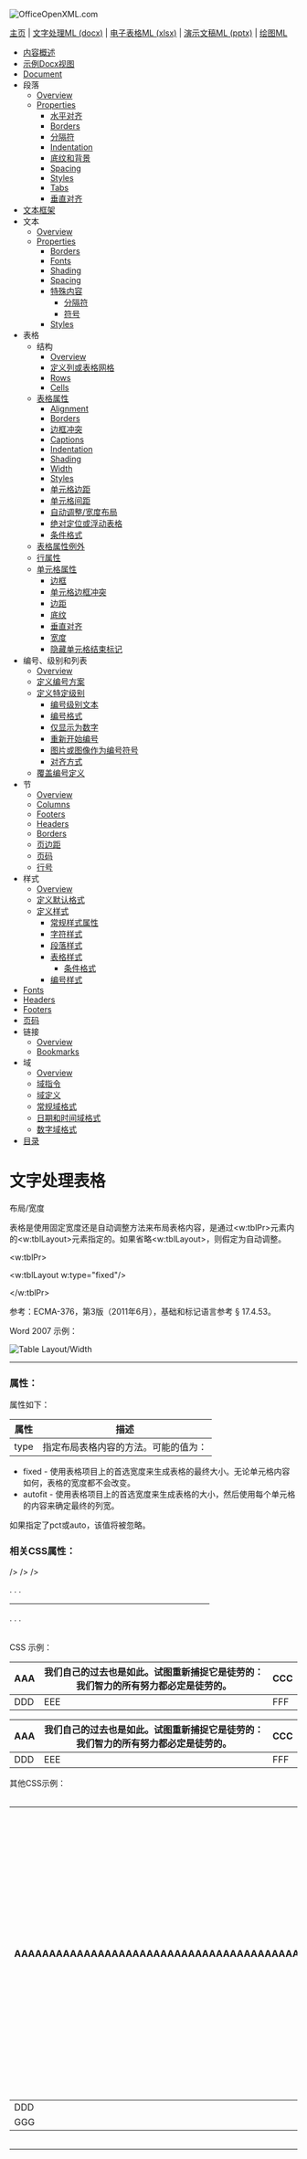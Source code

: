 ![OfficeOpenXML.com](images/banner1.png)

[主页](index.md) | [文字处理ML (docx)](anatomyofOOXML.md) | [电子表格ML (xlsx)](anatomyofOOXML-xlsx.md) | [演示文稿ML (pptx)](anatomyofOOXML-pptx.md) | [绘图ML](drwOverview.md)

- [内容概述](WPcontentOverview.md)
- [示例Docx视图](WPsampleDoc.md)
- [Document](WPdocument.md)
- 段落
  - [Overview](WPparagraph.md)
  - [Properties](WPparagraphProperties.md)
    - [水平对齐](WPalignment.md)
    - [Borders](WPborders.md)
    - [分隔符](WPtextSpecialContent-break.md)
    - [Indentation](WPindentation.md)
    - [底纹和背景](WPshading.md)
    - [Spacing](WPspacing.md)
    - [Styles](WPstyleParStyles.md)
    - [Tabs](WPtab.md)
    - [垂直对齐](WPborders.md)
- [文本框架](WPparagraph-textFrames.md)
- 文本
  - [Overview](WPtext.md)
  - [Properties](WPtextFormatting.md)
    - [Borders](WPtextBorders.md)
    - [Fonts](WPtextFonts.md)
    - [Shading](WPtextShading.md)
    - [Spacing](WPtextSpacing.md)
    - [特殊内容](WPtextSpecialContent.md)
      - [分隔符](WPtextSpecialContent-break.md)
      - [符号](WPtextSpecialContent-symbol.md)
    - [Styles](WPstyleCharStyles.md)
- 表格
  - 结构
    - [Overview](WPtable.md)
    - [定义列或表格网格](WPtableGrid.md)
    - [Rows](WPtableRow.md)
    - [Cells](WPtableCell.md)
  - [表格属性](WPtableProperties.md)
    - [Alignment](WPtableAlignment.md)
    - [Borders](WPtableBorders.md)
    - [边框冲突](WPtableCellBorderConflicts.md)
    - [Captions](WPtableCaption.md)
    - [Indentation](WPtableIndent.md)
    - [Shading](WPtableShading.md)
    - [Width](WPtableWidth.md)
    - [Styles](WPstyleTableStyles.md)
    - [单元格边距](WPtableCellMargins.md)
    - [单元格间距](WPtableCellSpacing.md)
    - [自动调整/宽度布局](WPtableLayout.md)
    - [绝对定位或浮动表格](WPfloatingTables.md)
    - [条件格式](WPtblLook.md)
  - [表格属性例外](WPtablePropertyExceptions.md)
  - [行属性](WPtableRowProperties.md)
  - [单元格属性](WPtableCellProperties.md)
    - [边框](WPtableCellProperties-Borders.md)
    - [单元格边框冲突](WPtableCellBorderConflicts.md)
    - [边距](WPtableCellProperties-Margins.md)
    - [底纹](WPtableCellProperties-Shading.md)
    - [垂直对齐](WPtableCellProperties-verticalAlignment.md)
    - [宽度](WPtableCellProperties-Width.md)
    - [隐藏单元格结束标记](WPhideMark.md)
- 编号、级别和列表
  - [Overview](WPnumbering.md)
  - [定义编号方案](WPnumberingAbstractNum.md)
  - [定义特定级别](WPnumberingLvl.md)
    - [编号级别文本](WPnumberingLevelText.md)
    - [编号格式](WPnumbering-numFmt.md)
    - [仅显示为数字](WPnumbering-isLgl.md)
    - [重新开始编号](WPnumbering-restart.md)
    - [图片或图像作为编号符号](WPnumbering-imagesAsSymbol.md)
    - [对齐方式](WPnumbering-lvlJc.md)
  - [覆盖编号定义](WPnumberingOverride.md)
- 节
  - [Overview](WPsection.md)
  - [Columns](WPsectionCols.md)
  - [Footers](WPsectionFooterReference.md)
  - [Headers](WPsectionHeaderReference.md)
  - [Borders](WPsectionBorders.md)
  - [页边距](WPsectionPgMar.md)
  - [页码](WPSectionPgNumType.md)
  - [行号](WPsectionLineNumbering.md)
- 样式
  - [Overview](WPstyles.md)
  - [定义默认格式](WPstyleDefaults.md)
  - [定义样式](WPstyle.md)
    - [常规样式属性](WPstyleGenProps.md)
    - [字符样式](WPstyleCharStyles.md)
    - [段落样式](WPstyleParStyles.md)
    - [表格样式](WPstyleTableStyles.md)
      - [条件格式](WPstyleTableStylesCond.md)
    - [编号样式](WPstyleNumStyles.md)
- [Fonts](WPfonts.md)
- [Headers](WPheaders.md)
- [Footers](WPfooters.md)
- [页码](WPSectionPgNumType.md)
- 链接
  - [Overview](WPhyperlink.md)
  - [Bookmarks](WPbookmark.md)
- 域
  - [Overview](WPfields.md)
  - [域指令](WPfieldInstructions.md)
  - [域定义](WPfieldDefinitions.md)
  - [常规域格式](WPgeneralFieldSwitches.md)
  - [日期和时间域格式](WPdateTimeFieldSwitches.md)
  - [数字域格式](WPnumericFieldSwitches.md)
- [目录](WPtableOfContents.md)

# 文字处理表格

布局/宽度

表格是使用固定宽度还是自动调整方法来布局表格内容，是通过<w:tblPr>元素内的<w:tblLayout>元素指定的。如果省略<w:tblLayout>，则假定为自动调整。

<w:tblPr>

<w:tblLayout w:type="fixed"/>

</w:tblPr>

参考：ECMA-376，第3版（2011年6月），基础和标记语言参考 § 17.4.53。

Word 2007 示例：

![Table Layout/Width](images\wp-tableLayout-1.gif)

---

### 属性：

属性如下：

| 属性 | 描述                                 |
| ---- | ------------------------------------ |
| type | 指定布局表格内容的方法。可能的值为： |

- fixed \- 使用表格项目上的首选宽度来生成表格的最终大小。无论单元格内容如何，表格的宽度都不会改变。
- autofit \- 使用表格项目上的首选宽度来生成表格的大小，然后使用每个单元格的内容来确定最终的列宽。

如果指定了pct或auto，该值将被忽略。

### 相关CSS属性：

<table>

<col width=200>/>

<col width=100>/>

<col width=50>/>

<tr>

. . .

</tr>

</table>

<table>

<tr>

. . .

</tr>

</table>

CSS 示例：

| AAA | 我们自己的过去也是如此。试图重新捕捉它是徒劳的：我们智力的所有努力都必定是徒劳的。 | CCC |
| --- | ---------------------------------------------------------------------------------- | --- |
| DDD | EEE                                                                                | FFF |

| AAA | 我们自己的过去也是如此。试图重新捕捉它是徒劳的：我们智力的所有努力都必定是徒劳的。 | CCC |
| --- | ---------------------------------------------------------------------------------- | --- |
| DDD | EEE                                                                                | FFF |

其他CSS示例：

<table style="table-layout: fixed; width: 200px;">

| AAAAAAAAAAAAAAAAAAAAAAAAAAAAAAAAAAAAAAAAAAAAAAAAAAAAAAAAAAAAAAAAAAAAAA | 我们自己的过去也是如此。试图重新捕捉它是徒劳的：我们智力的所有努力都必定是徒劳的。 | CCC |
| ---------------------------------------------------------------------- | ---------------------------------------------------------------------------------- | --- |
| DDD                                                                    | EEE                                                                                | FFF |
| GGG                                                                    | HHH                                                                                | III |

<table style="width: 200px;">

| AAAAAAAAAAAAAAAAAAAAAAAAAAAAAAAAAAAAAAAAAAAAAAAAAAAAAAAAAAAAAAAAAAAAAA | 我们自己的过去也是如此。试图重新捕捉它是徒劳的：我们智力的所有努力都必定是徒劳的。 | CCC |
| ---------------------------------------------------------------------- | ---------------------------------------------------------------------------------- | --- |
| DDD                                                                    | EEE                                                                                | FFF |
| GGG                                                                    | HHH                                                                                | III |

[关于本站](aboutThisSite.md) | [联系我们](contactUs.md)  
版权 © 2023。保留所有权利。

